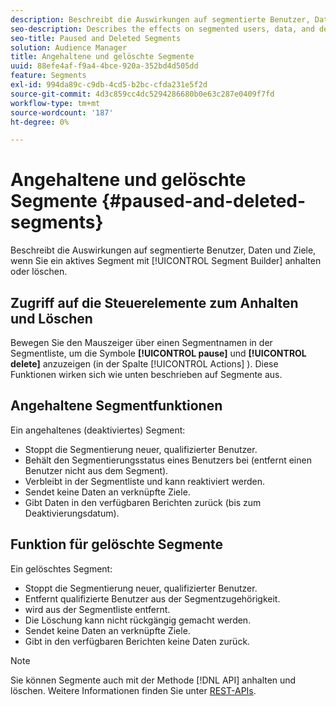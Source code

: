 ```yaml
---
description: Beschreibt die Auswirkungen auf segmentierte Benutzer, Daten und Ziele, wenn Sie ein aktives Segment mit Segment Builder anhalten oder löschen.
seo-description: Describes the effects on segmented users, data, and destinations when you pause or delete an active segment using Segment Builder.
seo-title: Paused and Deleted Segments
solution: Audience Manager
title: Angehaltene und gelöschte Segmente
uuid: 88efe4af-f9a4-4bce-920a-352bd4d505dd
feature: Segments
exl-id: 994da89c-c9db-4cd5-b2bc-cfda231e5f2d
source-git-commit: 4d3c859cc4dc5294286680b0e63c287e0409f7fd
workflow-type: tm+mt
source-wordcount: '187'
ht-degree: 0%

---
```


# Angehaltene und gelöschte Segmente {#paused-and-deleted-segments}

Beschreibt die Auswirkungen auf segmentierte Benutzer, Daten und Ziele, wenn Sie ein aktives Segment mit [!UICONTROL Segment Builder] anhalten oder löschen.

## Zugriff auf die Steuerelemente zum Anhalten und Löschen

Bewegen Sie den Mauszeiger über einen Segmentnamen in der Segmentliste, um die Symbole **[!UICONTROL pause]** und **[!UICONTROL delete]** anzuzeigen (in der Spalte [!UICONTROL Actions] ). Diese Funktionen wirken sich wie unten beschrieben auf Segmente aus.

## Angehaltene Segmentfunktionen

Ein angehaltenes (deaktiviertes) Segment:

* Stoppt die Segmentierung neuer, qualifizierter Benutzer.
* Behält den Segmentierungsstatus eines Benutzers bei (entfernt einen Benutzer nicht aus dem Segment).
* Verbleibt in der Segmentliste und kann reaktiviert werden.
* Sendet keine Daten an verknüpfte Ziele.
* Gibt Daten in den verfügbaren Berichten zurück (bis zum Deaktivierungsdatum).

## Funktion für gelöschte Segmente

Ein gelöschtes Segment:

* Stoppt die Segmentierung neuer, qualifizierter Benutzer.
* Entfernt qualifizierte Benutzer aus der Segmentzugehörigkeit.
* wird aus der Segmentliste entfernt.
* Die Löschung kann nicht rückgängig gemacht werden.
* Sendet keine Daten an verknüpfte Ziele.
* Gibt in den verfügbaren Berichten keine Daten zurück.

>[!NOTE]
>
>Sie können Segmente auch mit der Methode [!DNL API] anhalten und löschen. Weitere Informationen finden Sie unter [REST-APIs](../../api/rest-api-main/rest-api-main.md).
